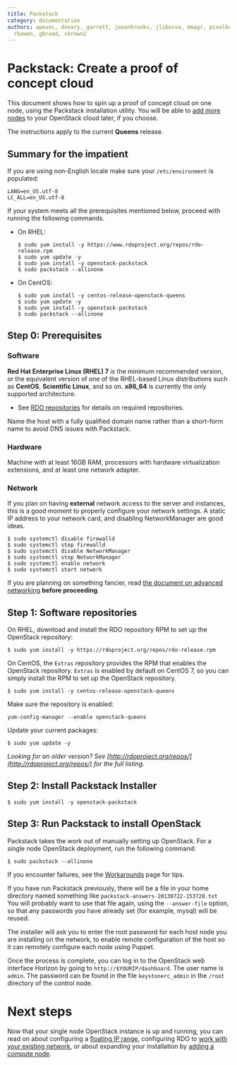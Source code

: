 ```yaml
---
title: Packstack
category: documentation
authors: apevec, dneary, garrett, jasonbrooks, jlibosva, mmagr, pixelbeat, pmyers,
  rbowen, gbraad, cbrown2
---
```


# Packstack: Create a proof of concept cloud

This document shows how to spin up a proof of concept cloud on one node, using the Packstack installation utility. You will be able to [add more nodes](/install/adding-a-compute-node/) to your OpenStack cloud later, if you choose.

The instructions apply to the current **Queens** release.

## Summary for the impatient

If you are using non-English locale make sure your `/etc/environment` is populated:

    LANG=en_US.utf-8
    LC_ALL=en_US.utf-8

If your system meets all the prerequisites mentioned below, proceed with running the following commands.

* On RHEL:

  ```
  $ sudo yum install -y https://www.rdoproject.org/repos/rdo-release.rpm
  $ sudo yum update -y
  $ sudo yum install -y openstack-packstack
  $ sudo packstack --allinone
  ```

* On CentOS:

  ```
  $ sudo yum install -y centos-release-openstack-queens
  $ sudo yum update -y
  $ sudo yum install -y openstack-packstack
  $ sudo packstack --allinone
  ```

## Step 0: Prerequisites

### Software

**Red Hat Enterprise Linux (RHEL) 7** is the minimum recommended version, or the equivalent version of one of the RHEL-based Linux distributions such as **CentOS**, **Scientific Linux**, and so on. **x86_64** is currently the only supported architecture.

* See [RDO repositories](/documentation/repositories/) for details on required repositories.

Name the host with a fully qualified domain name rather than a short-form name to avoid DNS issues with Packstack.

### Hardware

Machine with at least 16GB RAM, processors with hardware virtualization extensions, and at least one network adapter.

### Network

If you plan on having **external** network access to the server and instances, this is a good moment to properly configure your network settings. A static IP address to your network card, and disabling NetworkManager are good ideas.

```
$ sudo systemctl disable firewalld
$ sudo systemctl stop firewalld
$ sudo systemctl disable NetworkManager
$ sudo systemctl stop NetworkManager
$ sudo systemctl enable network
$ sudo systemctl start network
```

If you are planning on something fancier, read [the document on advanced networking](https://www.rdoproject.org/networking/neutron-with-existing-external-network/) **before proceeding**.

## Step 1: Software repositories

On RHEL, download and install the RDO repository RPM to set up the OpenStack repository:

```
$ sudo yum install -y https://rdoproject.org/repos/rdo-release.rpm
```

On CentOS, the `Extras` repository provides the RPM that enables the OpenStack repository. `Extras` is enabled by default on CentOS 7, so you can simply install the RPM to set up the OpenStack repository.

```
$ sudo yum install -y centos-release-openstack-queens
```

Make sure the repository is enabled:

```
yum-config-manager --enable openstack-queens
```

Update your current packages:

```
$ sudo yum update -y
```

_Looking for an older version? See [http://rdoproject.org/repos/](http://rdoproject.org/repos/) for the full listing._

## Step 2: Install Packstack Installer

```
$ sudo yum install -y openstack-packstack
```

## Step 3: Run Packstack to install OpenStack

Packstack takes the work out of manually setting up OpenStack. For a single node OpenStack deployment, run the following command:

```
$ sudo packstack --allinone
```

If you encounter failures, see the [Workarounds](/testday/workarounds/) page for tips.

If you have run Packstack previously, there will be a file in your home directory named something like `packstack-answers-20130722-153728.txt` You will probably want to use that file again, using the `--answer-file` option, so that any passwords you have already set (for example, mysql) will be reused.

The installer will ask you to enter the root password for each host node you are installing on the network, to enable remote configuration of the host so it can remotely configure each node using Puppet.

Once the process is complete, you can log in to the OpenStack web interface Horizon by going to `http://$YOURIP/dashboard`. The user name is `admin`. The password can be found in the file `keystonerc_admin` in the `/root` directory of the control node.

# Next steps

Now that your single node OpenStack instance is up and running, you can read on about configuring a [floating IP range](/networking/floating-ip-range/), configuring RDO to [work with your existing network](/networking/neutron-with-existing-external-network/), or about expanding your installation by [adding a compute node](/install/adding-a-compute-node/).
